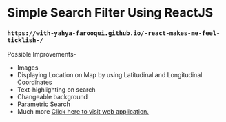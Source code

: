 # Simple Search Filter Using ReactJS

### `https://with-yahya-farooqui.github.io/-react-makes-me-feel-ticklish-/`
Possible Improvements- 
* Images 
* Displaying Location on Map by using Latitudinal and Longitudinal Coordinates 
* Text-highlighting on search 
* Changeable background 
* Parametric Search 
* Much more
[Click here to visit web application.](https://with-yahya-farooqui.github.io/-react-makes-me-feel-ticklish-/)

